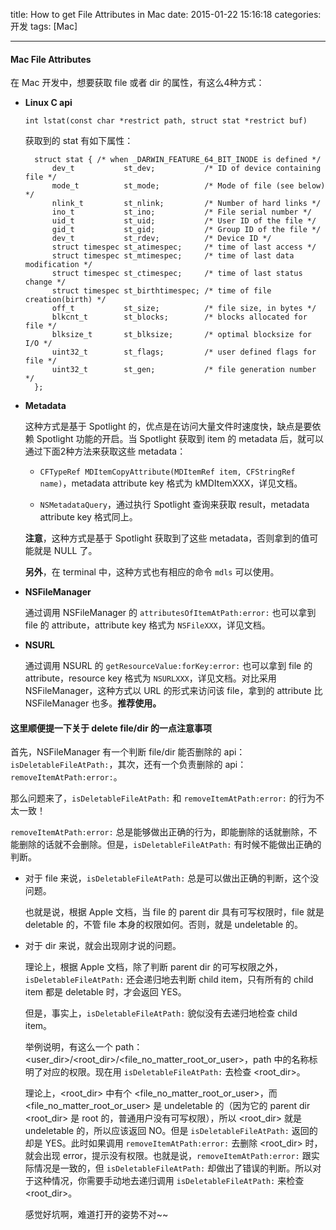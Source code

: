 title: How to get File Attributes in Mac
date: 2015-01-22 15:16:18
categories: 开发
tags: [Mac]

---

#### Mac File Attributes

在 Mac 开发中，想要获取 file 或者 dir 的属性，有这么4种方式：

* **Linux C api**

    `int lstat(const char *restrict path, struct stat *restrict buf)`

    获取到的 stat 有如下属性：

        struct stat { /* when _DARWIN_FEATURE_64_BIT_INODE is defined */
            dev_t           st_dev;           /* ID of device containing file */
            mode_t          st_mode;          /* Mode of file (see below) */
            nlink_t         st_nlink;         /* Number of hard links */
            ino_t           st_ino;           /* File serial number */
            uid_t           st_uid;           /* User ID of the file */
            gid_t           st_gid;           /* Group ID of the file */
            dev_t           st_rdev;          /* Device ID */
            struct timespec st_atimespec;     /* time of last access */
            struct timespec st_mtimespec;     /* time of last data modification */
            struct timespec st_ctimespec;     /* time of last status change */
            struct timespec st_birthtimespec; /* time of file creation(birth) */
            off_t           st_size;          /* file size, in bytes */
            blkcnt_t        st_blocks;        /* blocks allocated for file */
            blksize_t       st_blksize;       /* optimal blocksize for I/O */
            uint32_t        st_flags;         /* user defined flags for file */
            uint32_t        st_gen;           /* file generation number */
        };


* **Metadata**

    这种方式是基于 Spotlight 的，优点是在访问大量文件时速度快，缺点是要依赖 Spotlight 功能的开启。当 Spotlight 获取到 item 的 metadata 后，就可以通过下面2种方法来获取这些 metadata：

    * `CFTypeRef MDItemCopyAttribute(MDItemRef item, CFStringRef name)`，metadata attribute key 格式为 kMDItemXXX，详见文档。

    * `NSMetadataQuery`，通过执行 Spotlight 查询来获取 result，metadata attribute key 格式同上。

    **注意**，这种方式是基于 Spotlight 获取到了这些 metadata，否则拿到的值可能就是 NULL 了。

    **另外**，在 terminal 中，这种方式也有相应的命令 `mdls` 可以使用。


<!--more-->


* **NSFileManager**

    通过调用 NSFileManager 的 `attributesOfItemAtPath:error:` 也可以拿到 file 的 attribute，attribute key 格式为 `NSFileXXX`，详见文档。


* **NSURL**

    通过调用 NSURL 的 `getResourceValue:forKey:error:` 也可以拿到 file 的 attribute，resource key 格式为 `NSURLXXX`，详见文档。对比采用 NSFileManager，这种方式以 URL 的形式来访问该 file，拿到的 attribute 比 NSFileManager 也多。**推荐使用。**



#### 这里顺便提一下关于 delete file/dir 的一点注意事项

首先，NSFileManager 有一个判断 file/dir 能否删除的 api：`isDeletableFileAtPath:`，其次，还有一个负责删除的 api：`removeItemAtPath:error:`。

那么问题来了，`isDeletableFileAtPath:` 和 `removeItemAtPath:error:` 的行为不太一致！

`removeItemAtPath:error:` 总是能够做出正确的行为，即能删除的话就删除，不能删除的话就不会删除。但是，`isDeletableFileAtPath:` 有时候不能做出正确的判断。

* 对于 file 来说，`isDeletableFileAtPath:` 总是可以做出正确的判断，这个没问题。

    也就是说，根据 Apple 文档，当 file 的 parent dir 具有可写权限时，file 就是 deletable 的，不管 file 本身的权限如何。否则，就是 undeletable 的。

* 对于 dir 来说，就会出现刚才说的问题。

    理论上，根据 Apple 文档，除了判断 parent dir 的可写权限之外，`isDeletableFileAtPath:` 还会递归地去判断 child item，只有所有的 child item 都是 deletable 时，才会返回 YES。

    但是，事实上，`isDeletableFileAtPath:` 貌似没有去递归地检查 child item。

    举例说明，有这么一个 path：<user_dir>/<root_dir>/<file_no_matter_root_or_user>，path 中的名称标明了对应的权限。现在用 `isDeletableFileAtPath:` 去检查 <root_dir>。

    理论上，<root_dir> 中有个 <file_no_matter_root_or_user>，而 <file_no_matter_root_or_user> 是 undeletable 的（因为它的 parent dir <root_dir> 是 root 的，普通用户没有可写权限），所以 <root_dir> 就是 undeletable 的，所以应该返回 NO。但是 `isDeletableFileAtPath:` 返回的却是 YES。此时如果调用 `removeItemAtPath:error:` 去删除 <root_dir> 时，就会出现 error，提示没有权限。也就是说，`removeItemAtPath:error:` 跟实际情况是一致的，但 `isDeletableFileAtPath:` 却做出了错误的判断。所以对于这种情况，你需要手动地去递归调用 `isDeletableFileAtPath:` 来检查 <root_dir>。

    感觉好坑啊，难道打开的姿势不对~~

